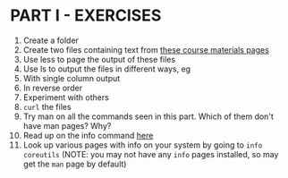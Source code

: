 # PART I - EXERCISES

1. Create a folder
1. Create two files containing text from [these course materials pages](https://github.com/ianmiell/introduction-to-the-command-line)
1. Use less to page the output of these files
1. Use ls to output the files in different ways, eg
  1. With single column output
  1. In reverse order
  1. Experiment with others
1. `curl` the files
1. Try man on all the commands seen in this part. Which of them don't have man pages? Why?
1. Read up on the info command [here](https://zwischenzugs.com/2019/09/04/the-lazy-persons-guide-to-the-info-command/)
1. Look up various pages with info on your system by going to `info coreutils` (NOTE: you may not have any `info` pages installed, so may get the `man` page by default)
